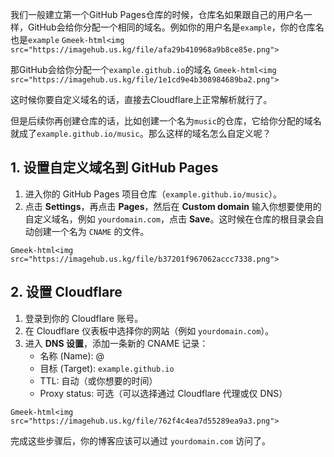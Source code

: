 我们一般建立第一个GitHub Pages仓库的时候，仓库名如果跟自己的用户名一样，GitHub会给你分配一个相同的域名。例如你的用户名是`example`，你的仓库名也是`example`
`Gmeek-html<img src="https://imagehub.us.kg/file/afa29b410968a9b8ce85e.png">`

那GitHub会给你分配一个`example.github.io`的域名
`Gmeek-html<img src="https://imagehub.us.kg/file/1e1cd9e4b308984689ba2.png">`

这时候你要自定义域名的话，直接去Cloudflare上正常解析就行了。

但是后续你再创建仓库的话，比如创建一个名为`music`的仓库，它给你分配的域名就成了`example.github.io/music`。那么这样的域名怎么自定义呢？

## 1. 设置自定义域名到 GitHub Pages

1. 进入你的 GitHub Pages 项目仓库（`example.github.io/music`）。
2. 点击 **Settings**，再点击 **Pages**，然后在 **Custom domain** 输入你想要使用的自定义域名，例如 `yourdomain.com`，点击 **Save**。这时候在仓库的根目录会自动创建一个名为 `CNAME` 的文件。

`Gmeek-html<img src="https://imagehub.us.kg/file/b37201f967062accc7338.png">`

## 2. 设置 Cloudflare

1. 登录到你的 Cloudflare 账号。
2. 在 Cloudflare 仪表板中选择你的网站（例如 `yourdomain.com`）。
3. 进入 **DNS 设置**，添加一条新的 CNAME 记录：
   - 名称 (Name): @
   - 目标 (Target): `example.github.io`
   - TTL: 自动（或你想要的时间）
   - Proxy status: 可选（可以选择通过 Cloudflare 代理或仅 DNS）

`Gmeek-html<img src="https://imagehub.us.kg/file/762f4c4ea7d55289ea9a3.png">`

完成这些步骤后，你的博客应该可以通过 `yourdomain.com` 访问了。
